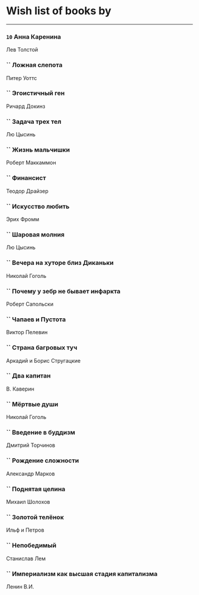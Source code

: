 # Wish list of books by [](https://plus.google.com/u/0/105803270930838059244/)
---

### `10` Анна Каренина
Лев Толстой

### `` Ложная слепота
Питер Уоттс

### `` Эгоистичный ген
Ричард Докинз

### `` Задача трех тел
Лю Цысинь

### `` Жизнь мальчишки
Роберт Маккаммон

### `` Финансист
Теодор Драйзер

### `` Искусство любить
Эрих Фромм

### `` Шаровая молния
Лю Цысинь

### `` Вечера на хуторе близ Диканьки
Николай Гоголь

### `` Почему у зебр не бывает инфаркта
Роберт Сапольски

### `` Чапаев и Пустота
Виктор Пелевин

### `` Страна багровых туч
Аркадий и Борис Стругацкие

### `` Два капитан
В. Каверин

### `` Мёртвые души
Николай Гоголь

### `` Введение в буддизм
Дмитрий Торчинов

### `` Рождение сложности
Александр Марков

### `` Поднятая целина
Михаил Шолохов

### `` Золотой телёнок
Ильф и Петров

### `` Непобедимый
Станислав Лем

### `` Империализм как высшая стадия капитализма
Ленин В.И.

